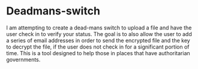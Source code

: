 # Deadmans-switch
I am attempting to create a dead-mans switch to upload a file and have the user check in to verify your status. The goal is to also allow the user to add a series of email addresses in order to send the encrypted file and the key to decrypt the file, if the user does not check in for a significant portion of time. This is a tool designed to help those in places that have authoritarian governments.
